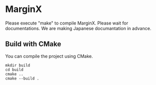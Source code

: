 # MarginX

Please execute "make" to compile MarginX.
Please wait for documentations.
We are making Japanese documantation in advance.

## Build with CMake

You can compile the project using CMake.

```
mkdir build
cd build
cmake ..
cmake --build .
```